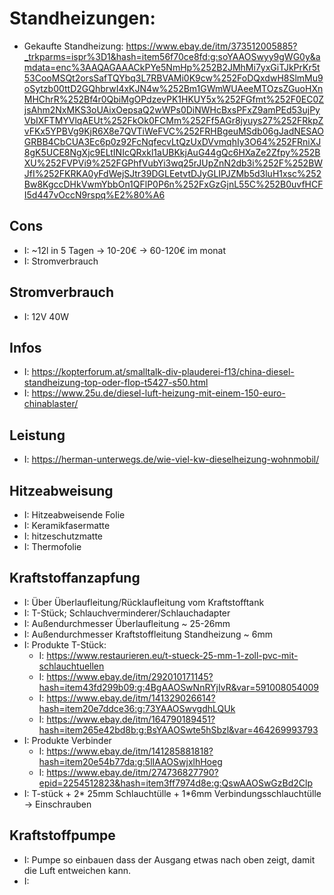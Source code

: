 # Standheizungen:
- Gekaufte Standheizung: https://www.ebay.de/itm/373512005885?_trkparms=ispr%3D1&hash=item56f70ce8fd:g:soYAAOSwyy9gWG0y&amdata=enc%3AAQAGAAACkPYe5NmHp%252B2JMhMi7yxGiTJkPrKr5t53CooMSQt2orsSafTQYbq3L7RBVAMi0K9cw%252FoDQxdwH8SlmMu9oSytzb00ttD2GQhbrwI4xKJN4w%252Bm1GWmWUAeeMTOzsZGuoHXnMHChrR%252Bf4r0QbiMgOPdzevPK1HKUY5x%252FGfmt%252F0EC0ZjsAhm2NxMKS3oUAixOepsaQ2wWPs0DiNWHcBxsPFxZ9amPEd53ujPyVbIXFTMYVlqAEUt%252FkOk0FCMm%252Ff5AGr8jyuys27%252FRkpZvFKx5YPBVg9KjR6X8e7QVTiWeFVC%252FRHBgeuMSdb06gJadNESAOGRBB4CbCUA3Ec6p0z92FcNqfecvLtQzUxDVvmqhIy3O64%252FRniXJ8gK5UCE8NgXjc9ELtINIcQRxkl1aUBKkjAuG44gQc6HXaZe2Zfpy%252BXU%252FVPVi9%252FGPhfVubYi3wq25rJUpZnN2db3i%252F%252BWJfI%252FKRKA0yFdWejSJtr39DGLEetvtDJyGLIPJZMb5d3luH1xsc%252Bw8KgccDHkVwmYbbOn1QFlP0P6n%252FxGzGjnL55C%252B0uvfHCFI5d447vOccN9rspq%E2%80%A6	

## Cons
- I: ~12l in 5 Tagen -> 10-20€ -> 60-120€ im monat
- I: Stromverbrauch

## Stromverbrauch
- I: 12V 40W

## Infos
- I: https://kopterforum.at/smalltalk-div-plauderei-f13/china-diesel-standheizung-top-oder-flop-t5427-s50.html
- I: https://www.25u.de/diesel-luft-heizung-mit-einem-150-euro-chinablaster/

## Leistung
- I: https://herman-unterwegs.de/wie-viel-kw-dieselheizung-wohnmobil/

## Hitzeabweisung
- I: Hitzeabweisende Folie
- I: Keramikfasermatte
- I: hitzeschutzmatte
- I: Thermofolie

## Kraftstoffanzapfung
- I: Über Überlaufleitung/Rücklaufleitung vom Kraftstofftank
- I: T-Stück; Schlauchverminderer/Schlauchadapter
- I: Außendurchmesser Überlaufleitung ~ 25-26mm
- I: Außendurchmesser Kraftstoffleitung Standheizung ~ 6mm
- I: Produkte T-Stück:
    - I: https://www.restaurieren.eu/t-stueck-25-mm-1-zoll-pvc-mit-schlauchtuellen
    - I: https://www.ebay.de/itm/292010171145?hash=item43fd299b09:g:4BgAAOSwNnRYjIvR&var=591008054009
    - I: https://www.ebay.de/itm/141329026614?hash=item20e7ddce36:g:73YAAOSwvgdhLQUk
    - I: https://www.ebay.de/itm/164790189451?hash=item265e42bd8b:g:BsYAAOSwte5hSbzl&var=464269993793
- I: Produkte Verbinder
    - I: https://www.ebay.de/itm/141285881818?hash=item20e54b77da:g:5lIAAOSwjxlhHoeg
    - I: https://www.ebay.de/itm/274736827790?epid=2254512823&hash=item3ff7974d8e:g:QswAAOSwGzBd2Clp
- I: T-stück + 2* 25mm Schlauchtülle + 1*6mm Verbindungsschlauchtülle -> Einschrauben
    
## Kraftstoffpumpe
- I: Pumpe so einbauen dass der Ausgang etwas nach oben zeigt, damit die Luft entweichen kann. 
- I:
    
